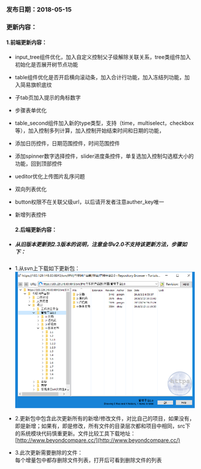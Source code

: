 ### 发布日期：2018-05-15

### 更新内容：

#### 1.前端更新内容：

* input_tree组件优化，加入自定义控制父子级解除关联关系，tree类组件加入初始化是否展开树节点功能
* table组件优化是否开启横向滚动条，加入合计行功能，加入冻结列功能，加入简易旗帜底纹
* 子tab页加入提示的角标数字
* 步骤表单优化
* table_second组件加入新的type类型，支持（time，multiselect，checkbox等），加入控制多列计算，加入控制开始结束时间和日期的功能，
* 添加日历控件，日期范围控件，时间范围控件
* 添加spinner数字选择控件，slider进度条控件，单复选加入控制勾选框大小的功能，回到顶部控件
* ueditor优化上传图片乱序问题
* 双向列表优化
* button权限不在关联父级url，以后请开发者注意auther_key唯一
* 新增列表控件
  #### 2.后端更新内容：

* ##### 从旧版本更新到2.3版本的说明，注意金华v2.0不支持该更新方法，步骤如下：
* 1.从svn上下载如下更新包：  
  ![](/assets/v2.0-1.png)
* 2.更新包中包含此次更新所有的新增/修改文件，对比自己的项目，如果没有，即是新增；如果有，即是修改，所有文件的目录层次都和项目中相同，src下的系统模块代码慎重更新。文件比较工具下载地址：[http://www.beyondcompare.cc/](http://www.beyondcompare.cc/)

* 3.此次更新需要删除的文件：  
  每个增量包中都存删除文件列表，打开后可看到删除文件的列表



